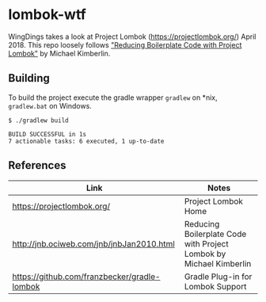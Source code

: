 # lombok-wtf

WingDings takes a look at Project Lombok (https://projectlombok.org/) April 2018.
This repo loosely follows ["Reducing Boilerplate Code with Project Lombok"](http://jnb.ociweb.com/jnb/jnbJan2010.html) 
by Michael Kimberlin.


## Building

To build the project execute the gradle wrapper ```gradlew``` on *nix,
```gradlew.bat``` on Windows.

```
$ ./gradlew build

BUILD SUCCESSFUL in 1s
7 actionable tasks: 6 executed, 1 up-to-date
```

## References

| Link                                         | Notes                                                              |
| -------------------------------------------- | ------------------------------------------------------------------ |
| https://projectlombok.org/                   | Project Lombok Home                                                |
| http://jnb.ociweb.com/jnb/jnbJan2010.html    | Reducing Boilerplate Code with Project Lombok by Michael Kimberlin |
| https://github.com/franzbecker/gradle-lombok | Gradle Plug-in for Lombok Support                                  |
